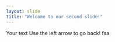```yaml
---
layout: slide
title: "Welcome to our second slide!"
---
```

Your text
Use the left arrow to go back!
fsa
